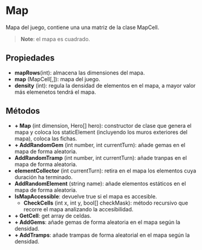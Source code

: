 # Map

Mapa del juego, contiene una una matriz de la clase MapCell.

>**Note**: el mapa es cuadrado.

## Propiedades

- **mapRows**(int): almacena las dimensiones del mapa.
- **map** (MapCell[,]): mapa del juego.
- **density** (int): regula la densidad de elementos en el mapa, a mayor valor más elemenetos tendrá el mapa.

## Métodos

- **+ Map** (int dimension, Hero[] hero): constructor de clase que genera el mapa y coloca los staticElement (incluyendo los muros exteriores del mapa), coloca las fichas.
- **+ AddRandomGem** (int number, int currentTurn): añade gemas en el mapa de forma aleatoria.
- **AddRandomTramp** (int number, int currentTurn): añade tranpas en el mapa de forma aleatoria.
- **elementCollector** (int currentTurn): retira en el mapa los elementos cuya duración ha terminado.
- **AddRandomElement** (string name): añade elementos estáticos en el mapa de forma aleatoria.
- **IsMapAccessible**: devuelve true si el mapa es accesible.
  - **CheckCells** (int x, int y, bool[] checkMask): método recursivo que recorre el mapa analizando la accesibilidad.
- **+ GetCell**: get  array de celdas.
- **+ AddGems**:  añade gemas de forma aleatoria en el mapa según la densidad.
- **+ AddTramps**: añade trampas de forma aleatorial en el mapa según la densidad.
